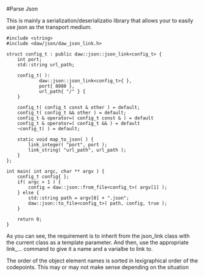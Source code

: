 #Parse Json

This is mainly a serialization/deserializatio library that allows your to easily use json as the transport medium.

```
#include <string>
#include <daw/json/daw_json_link.h>

struct config_t : public daw::json::json_link<config_t> {
	int port;
	std::string url_path;

	config_t( ):
			daw::json::json_link<config_t>{ },
			port{ 8080 },
			url_path{ "/" } {
	}

	config_t( config_t const & other ) = default;
	config_t( config_t && other ) = default;
	config_t & operator=( config_t const & ) = default
	config_t & operator=( config_t && ) = default
	~config_t( ) = default;
	
	static void map_to_json( ) {
		link_integer( "port", port );
		link_string( "url_path", url_path );
	}
};

int main( int argc, char ** argv ) {
	config_t config{ };
	if( argc > 1 ) {
		config = daw::json::from_file<config_t>( argv[1] );
	} else {
		std::string path = argv[0] + ".json";
		daw::json::to_file<config_t>( path, config, true );
	}

	return 0;
}

```

As you can see, the requirement is to inherit from the json_link class with the current class as a template parameter.  And then, use the appropriate link_... command to give it a name and a varialbe to link to.


The order of the object element names is sorted in lexigraphical order of the codepoints.  This may or may not make sense depending on the situation 
